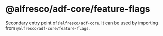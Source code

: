 # @alfresco/adf-core/feature-flags

Secondary entry point of `@alfresco/adf-core`. It can be used by importing from `@alfresco/adf-core/feature-flags`.
